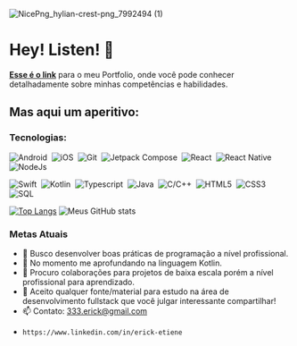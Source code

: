  ![NicePng_hylian-crest-png_7992494 (1)](https://github.com/lamenkazu/lamenkazu/assets/23318318/0dc1ca95-4367-4b24-ab3d-762c4f519648)
 # Hey! Listen! 👋
 
**[Esse é o link](https://lamenkazu.github.io/portifolio)** para o meu Portfolio, onde você pode conhecer detalhadamente sobre minhas competências e habilidades.

## Mas aqui um aperitivo:

### Tecnologias:
![Android](https://img.shields.io/badge/-Android-black?style=flat-square&logo=android&logoColor=b23)&nbsp;
![iOS](https://img.shields.io/badge/-black?style=flat-square&logo=ios&logoColor=b23)&nbsp;
![Git](https://img.shields.io/badge/-Git-black?style=flat-square&logo=git&logoColor=b23)&nbsp;
![Jetpack Compose](https://img.shields.io/badge/-Jetpack_Compose-black?style=flat-square&logo=jetpackcompose&logoColor=b23)&nbsp;
![React](https://img.shields.io/badge/-React-black?style=flat-square&logo=react&logoColor=b23)&nbsp;
![React Native](https://img.shields.io/badge/-React_Native-black?style=flat-square&logo=react&logoColor=b23)&nbsp;
![NodeJs](https://img.shields.io/badge/-Node.js-black?style=flat-square&logo=node.js&logoColor=b23)&nbsp;

![Swift](https://img.shields.io/badge/-Swift-black?style=flat-square&logo=swift&logoColor=b23)&nbsp;
![Kotlin](https://img.shields.io/badge/-Kotlin-black?style=flat-square&logo=kotlin&logoColor=b23)&nbsp;
![Typescript](https://img.shields.io/badge/-TypeScript-black?style=flat-square&logo=typescript&logoColor=b23)&nbsp;
![Java](https://img.shields.io/badge/-Java-black?style=flat-square&logo=openjdk&logoColor=b23)&nbsp;
![C/C++](https://img.shields.io/badge/-C%2FC%2B%2B-black?style=flat-square&logo=c%2B%2B&logoColor=b23)&nbsp;
![HTML5](https://img.shields.io/badge/-HTML5-black?style=flat-square&logo=html5&logoColor=b23)&nbsp;
![CSS3](https://img.shields.io/badge/-CSS3-black?style=flat-square&logo=css3&logoColor=b23)&nbsp;
![SQL](https://img.shields.io/badge/-SQL_Servers-black?style=flat-square&logo=sqlite&logoColor=b23)&nbsp;

[![Top Langs](https://github-readme-stats.vercel.app/api/top-langs/?username=lamenkazu&layout=donut-vertical)](https://github.com/lamenkazu/github-readme-stats)
![Meus GitHub stats](https://github-readme-stats.vercel.app/api?username=lamenkazu&show_icons=true) 

### Metas Atuais
- 🔭 Busco desenvolver boas práticas de programação a nível profissional.
- 🌱 No momento me aprofundando na linguagem Kotlin.
- 👯 Procuro colaborações para projetos de baixa escala porém a nível profissional para aprendizado.
- 🤔 Aceito qualquer fonte/material para estudo na área de desenvolvimento fullstack que você julgar interessante compartilhar!
- 📫 Contato: 333.erick@gmail.com
-     https://www.linkedin.com/in/erick-etiene






